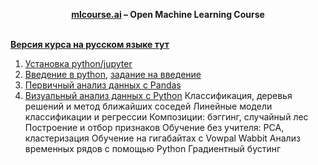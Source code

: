 

**<center>[mlcourse.ai](https://mlcourse.ai) – Open Machine Learning Course** </center><br>

[__Версия курса на русском языке тут__](https://github.com/Yorko/mlcourse.ai/tree/main/jupyter_russian)

1. [Установка python/jupyter](https://ods.ai/tracks/open-ml-course/blocks/4de086db-8793-48a9-8560-72b8f5b6c65e)
2. [Введение в python](https://ods.ai/tracks/open-ml-course/blocks/3c26f043-82f1-4b04-9d02-a24dc7616118), [задание на введение](https://ods.ai/tracks/open-ml-course/blocks/15dba915-f940-4f22-a19b-0510aae1b152)
3. [Первичный анализ данных с Pandas](https://habr.com/ru/companies/ods/articles/322626/)
4. [Визуальный анализ данных c Python](https://habr.com/ru/companies/ods/articles/323210/)
Классификация, деревья решений и метод ближайших соседей
Линейные модели классификации и регрессии
Композиции: бэггинг, случайный лес
Построение и отбор признаков
Обучение без учителя: PCA, кластеризация
Обучение на гигабайтах c Vowpal Wabbit
Анализ временных рядов с помощью Python
Градиентный бустинг
